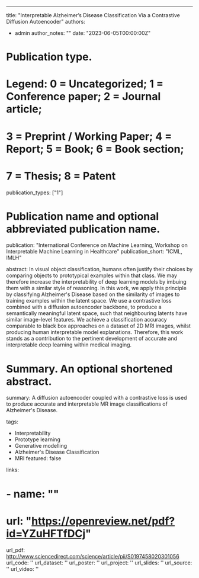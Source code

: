 ---
title: "Interpretable Alzheimer’s Disease Classification Via a Contrastive Diffusion Autoencoder"
authors:
- admin
author_notes: ""
date: "2023-06-05T00:00:00Z"

# Publication type.
# Legend: 0 = Uncategorized; 1 = Conference paper; 2 = Journal article;
# 3 = Preprint / Working Paper; 4 = Report; 5 = Book; 6 = Book section;
# 7 = Thesis; 8 = Patent
publication_types: ["1"]

# Publication name and optional abbreviated publication name.
publication: "International Conference on Machine Learning, Workshop on Interpretable Machine Learning in Healthcare"
publication_short: "ICML, IMLH"

abstract: In visual object classification, humans often justify their choices by comparing objects to prototypical examples within that class. We may therefore increase the interpretability of deep learning models by imbuing them with a similar style of reasoning. In this work, we apply this principle by classifying Alzheimer's Disease based on the similarity of images to training examples within the latent space. We use a contrastive loss combined with a diffusion autoencoder backbone, to produce a semantically meaningful latent space, such that neighbouring latents have similar image-level features. We achieve a classification accuracy comparable to black box approaches on a dataset of 2D MRI images, whilst producing human interpretable model explanations. Therefore, this work stands as a contribution to the pertinent development of accurate and interpretable deep learning within medical imaging. 

# Summary. An optional shortened abstract.
summary: A diffusion autoencoder coupled with a contrastive loss is used to produce accurate and interpretable MR image classifications of Alzheimer's Disease. 

tags:
- Interpretability 
- Prototype learning 
- Generative modelling 
- Alzheimer's Disease Classification  
- MRI
featured: false

links:
# - name: ""
# url: "https://openreview.net/pdf?id=YZuHFTfDCj"
url_pdf: http://www.sciencedirect.com/science/article/pii/S0197458020301056
url_code: ''
url_dataset: ''
url_poster: ''
url_project: ''
url_slides: ''
url_source: ''
url_video: ''
